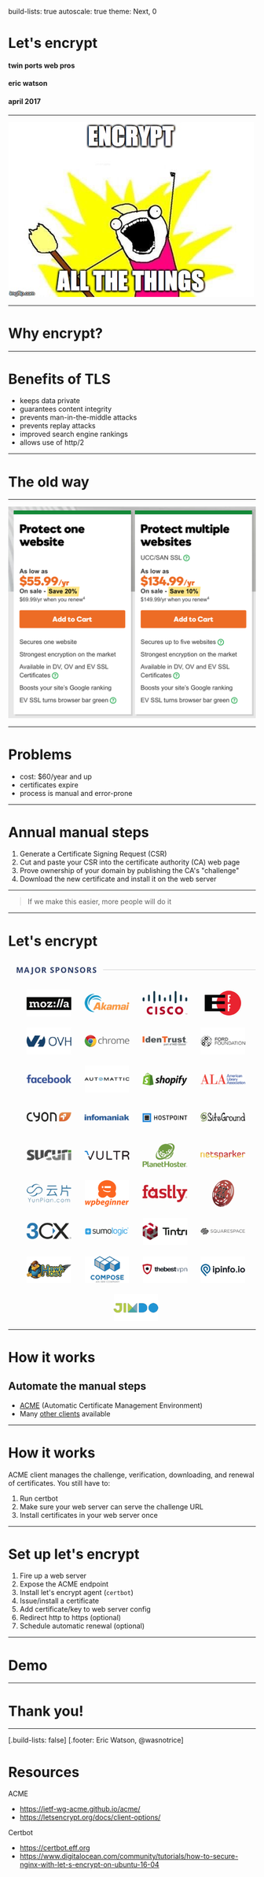 build-lists: true
autoscale: true
theme: Next, 0

# Let's encrypt

#### twin ports web pros
#### eric watson
#### april 2017

---

![](media/encrypt-all-the-things.jpg)

---

# Why encrypt?

---

# Benefits of TLS

- keeps data private
- guarantees content integrity
- prevents man-in-the-middle attacks
- prevents replay attacks
- improved search engine rankings
- allows use of http/2

---

# The old way

---

![fit](media/godaddy.png)

---

# Problems

- cost: $60/year and up
- certificates expire
- process is manual and error-prone

---

# Annual manual steps

1. Generate a Certificate Signing Request (CSR)
2. Cut and paste your CSR into the certificate authority (CA) web page
3. Prove ownership of your domain by publishing the CA's "challenge"
4. Download the new certificate and install it on the web server

---

> If we make this easier, more people will do it

---

# Let's encrypt

![right](media/letsencrypt-sponsors.png)

---

# How it works

## Automate the manual steps

- [ACME](https://ietf-wg-acme.github.io/acme/) (Automatic Certificate Management Environment)
- Many [other clients](https://letsencrypt.org/docs/client-options/) available

---

# How it works

ACME client manages the challenge, verification, downloading, and renewal  of certificates. You still have to:

1. Run certbot
2. Make sure your web server can serve the challenge URL
3. Install certificates in your web server once

---

# Set up let's encrypt

1. Fire up a web server
2. Expose the ACME endpoint
3. Install let's encrypt agent (`certbot`)
4. Issue/install a certificate
5. Add certificate/key to web server config
6. Redirect http to https (optional)
7. Schedule automatic renewal (optional)

---

# Demo

---

# Thank you!

---
[.build-lists: false]
[.footer: Eric Watson, @wasnotrice]

# Resources

ACME

- https://ietf-wg-acme.github.io/acme/
- https://letsencrypt.org/docs/client-options/

Certbot

- https://certbot.eff.org
- https://www.digitalocean.com/community/tutorials/how-to-secure-nginx-with-let-s-encrypt-on-ubuntu-16-04

